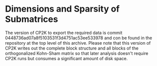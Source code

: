 # Dimensions and Sparsity of Submatrices

The version of CP2K to export the required data is commit 0448736ad07a8f5103531f3d4751ac53ee533978 and con be found in the repository at the top level of this archive. Please note that this version of CP2K writes out the complete block structure and all blocks of the orthogonalized Kohn-Sham matrix so that later analysis doesn't require CP2K runs but consumes a significant amount of disk space. 



